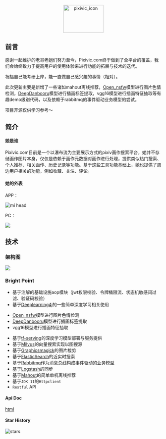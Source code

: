 <p align="center">
<img src="https://pixivic.com/img/icon.9a42bbfa.svg" width = "129" height = "90" alt="pixivic_icon"/>
</p>


## 前言

感谢一起维护的老哥老姐们努力至今，Pixivic.com终于做到了全平台的覆盖，我们会始终致力于提高用户的使用体验来进行功能的拓展与技术的迭代。

祝福自己能考研上岸，能一直做自己感兴趣的事情（相对）。

此次更新主要是新增了一些诸如mahout离线推荐，[Open_nsfw](https://github.com/yahoo/open_nsfw)模型进行图片色情检测，[DeepDanbooru](https://github.com/KichangKim/DeepDanbooru)模型进行插画标签提取，vgg16模型进行插画特征抽取等有趣demo级别代码，以及依赖于rabbitmq的事件驱动业务模型的尝试。

项目开源仅供学习参考～

## 简介

#### 她是谁

Pixivic.com目前是一个以瀑布流为主要展示方式的pixiv画作搜索平台，她并不存储画作图片本身，仅仅是依赖于画作元数据对画作进行处理，提供类似热门搜索、个人推荐、相关画作、历史记录等功能。基于这些工具功能基础上，她也提供了周边用户相关的功能，例如收藏、关注、评论。

#### 她的外表

APP：

![mi head](https://cdn.jsdelivr.net/gh/OysterQAQ/Blog-Image/mi%20head.png)

PC：

![](https://cdn.jsdelivr.net/gh/OysterQAQ/Blog-Image/%E6%88%AA%E5%B1%8F2020-07-16%20%E4%B8%8B%E5%8D%884.21.36-min%20(1).png)

## 技术

### 架构图

![](https://s1.ax1x.com/2020/08/26/dRdNPH.png)

### Bright Point

- 基于注解的基础设施aop模块（jwt权限校验、令牌桶限流、状态机敏感词过滤、验证码校验）
- 基于[Deeplearning4j](https://github.com/eclipse/deeplearning4j)的一些简单深度学习相关使用

* [Open_nsfw](https://github.com/yahoo/open_nsfw)模型进行图片色情检测
* [DeepDanbooru](https://github.com/KichangKim/DeepDanbooru)模型进行插画标签提取
* vgg16模型进行插画特征抽取

- 基于[tf-serving](https://github.com/tensorflow/serving)的深度学习模型部署与服务提供
- 基于[Milvus](https://github.com/milvus-io/milvus/)的向量搜索实现以图搜源
- 基于[Graphicsmagick](http://www.graphicsmagick.org/)的图片裁剪
- 基于[ElasticSearch](https://www.elastic.co/elasticsearch/)的近实时搜索
- 基于[Rabbitmq](https://www.rabbitmq.com/)作为消息总线构成事件驱动的业务模型
- 基于[Logstash](https://www.elastic.co/logstash)的同步
- 基于[Mahout](https://mahout.apache.org/)的简单单机离线推荐
- 基于`JDK 11`的`Httpclient`
- `Restful` API

#### Api Doc

[html](https://github.com/OysterQAQ/Pixiv-Illustration-Collection-Backend/blob/master/Pixivic.com%20Api%20Doc.html)

#### Star History

![stars](https://starchart.cc/OysterQAQ/Pixiv-Illustration-Collection-Backend.svg)

